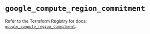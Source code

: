 # `google_compute_region_commitment`

Refer to the Terraform Registry for docs: [`google_compute_region_commitment`](https://registry.terraform.io/providers/hashicorp/google/5.37.0/docs/resources/compute_region_commitment).

